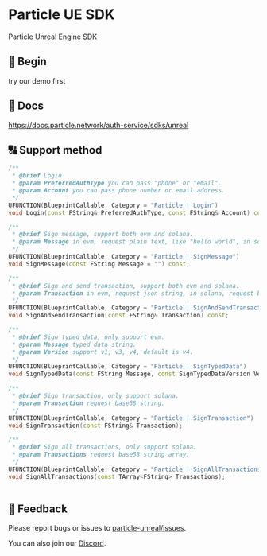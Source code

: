 # Particle UE SDK
Particle Unreal Engine SDK

## 🚀 Begin
try our demo first

## 📜 Docs
https://docs.particle.network/auth-service/sdks/unreal


## 🔠 Support method
```cpp
/**
 * @brief Login
 * @param PreferredAuthType you can pass "phone" or "email".
 * @param Account you can pass phone number or email address.
 */
UFUNCTION(BlueprintCallable, Category = "Particle | Login")
void Login(const FString& PreferredAuthType, const FString& Account) const;

/**
 * @brief Sign message, support both evm and solana.
 * @param Message in evm, request plain text, like "hello world", in solana, request base58 string.
 */
UFUNCTION(BlueprintCallable, Category = "Particle | SignMessage")
void SignMessage(const FString Message = "") const;

/**
 * @brief Sign and send transaction, support both evm and solana.
 * @param Transaction in evm, request json string, in solana, request base58 string.
 */
UFUNCTION(BlueprintCallable, Category = "Particle | SignAndSendTransaction")
void SignAndSendTransaction(const FString& Transaction) const;

/**
 * @brief Sign typed data, only support evm.
 * @param Message typed data string.
 * @param Version support v1, v3, v4, default is v4.
 */
UFUNCTION(BlueprintCallable, Category = "Particle | SignTypedData")
void SignTypedData(const FString Message, const SignTypedDataVersion Version) const;

/**
 * @brief Sign transaction, only support solana.
 * @param Transaction request base58 string.
 */
UFUNCTION(BlueprintCallable, Category = "Particle | SignTransaction")
void SignTransaction(const FString& Transaction);

/**
 * @brief Sign all transactions, only support solana.
 * @param Transactions request base58 string array.
 */
UFUNCTION(BlueprintCallable, Category = "Particle | SignAllTransactions")
void SignAllTransactions(const TArray<FString> Transactions);
    
```

## 💼 Feedback
Please report bugs or issues to [particle-unreal/issues](https://github.com/Particle-Network/particle-unreal/issues).

You can also join our [Discord](https://discord.gg/2y44qr6CR2).




